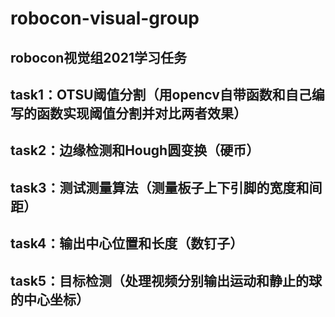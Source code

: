#  robocon-visual-group

## robocon视觉组2021学习任务
##    task1：OTSU阈值分割（用opencv自带函数和自己编写的函数实现阈值分割并对比两者效果）
##    task2：边缘检测和Hough圆变换（硬币）
##    task3：测试测量算法（测量板子上下引脚的宽度和间距）
##    task4：输出中心位置和长度（数钉子）
##    task5：目标检测（处理视频分别输出运动和静止的球的中心坐标）
